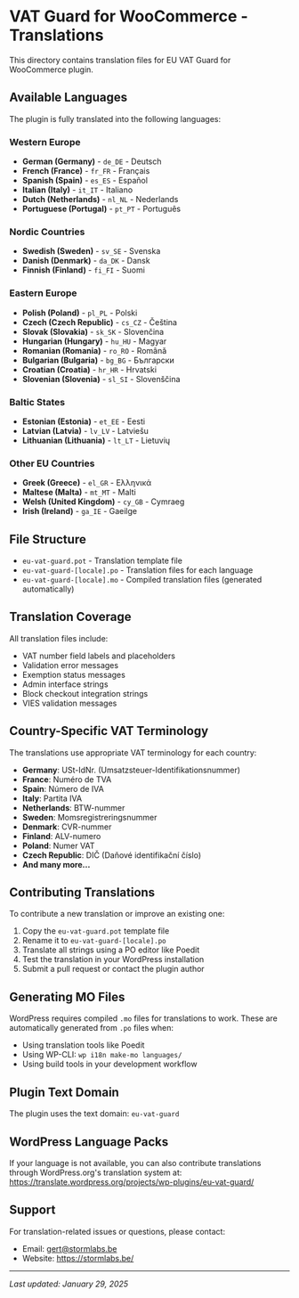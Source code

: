 # VAT Guard for WooCommerce - Translations

This directory contains translation files for EU VAT Guard for WooCommerce plugin.

## Available Languages

The plugin is fully translated into the following languages:

### Western Europe
- **German (Germany)** - `de_DE` - Deutsch
- **French (France)** - `fr_FR` - Français  
- **Spanish (Spain)** - `es_ES` - Español
- **Italian (Italy)** - `it_IT` - Italiano
- **Dutch (Netherlands)** - `nl_NL` - Nederlands
- **Portuguese (Portugal)** - `pt_PT` - Português

### Nordic Countries
- **Swedish (Sweden)** - `sv_SE` - Svenska
- **Danish (Denmark)** - `da_DK` - Dansk
- **Finnish (Finland)** - `fi_FI` - Suomi

### Eastern Europe
- **Polish (Poland)** - `pl_PL` - Polski
- **Czech (Czech Republic)** - `cs_CZ` - Čeština
- **Slovak (Slovakia)** - `sk_SK` - Slovenčina
- **Hungarian (Hungary)** - `hu_HU` - Magyar
- **Romanian (Romania)** - `ro_RO` - Română
- **Bulgarian (Bulgaria)** - `bg_BG` - Български
- **Croatian (Croatia)** - `hr_HR` - Hrvatski
- **Slovenian (Slovenia)** - `sl_SI` - Slovenščina

### Baltic States
- **Estonian (Estonia)** - `et_EE` - Eesti
- **Latvian (Latvia)** - `lv_LV` - Latviešu
- **Lithuanian (Lithuania)** - `lt_LT` - Lietuvių

### Other EU Countries
- **Greek (Greece)** - `el_GR` - Ελληνικά
- **Maltese (Malta)** - `mt_MT` - Malti
- **Welsh (United Kingdom)** - `cy_GB` - Cymraeg
- **Irish (Ireland)** - `ga_IE` - Gaeilge

## File Structure

- `eu-vat-guard.pot` - Translation template file
- `eu-vat-guard-[locale].po` - Translation files for each language
- `eu-vat-guard-[locale].mo` - Compiled translation files (generated automatically)

## Translation Coverage

All translation files include:

- VAT number field labels and placeholders
- Validation error messages
- Exemption status messages
- Admin interface strings
- Block checkout integration strings
- VIES validation messages

## Country-Specific VAT Terminology

The translations use appropriate VAT terminology for each country:

- **Germany**: USt-IdNr. (Umsatzsteuer-Identifikationsnummer)
- **France**: Numéro de TVA
- **Spain**: Número de IVA
- **Italy**: Partita IVA
- **Netherlands**: BTW-nummer
- **Sweden**: Momsregistreringsnummer
- **Denmark**: CVR-nummer
- **Finland**: ALV-numero
- **Poland**: Numer VAT
- **Czech Republic**: DIČ (Daňové identifikační číslo)
- **And many more...**

## Contributing Translations

To contribute a new translation or improve an existing one:

1. Copy the `eu-vat-guard.pot` template file
2. Rename it to `eu-vat-guard-[locale].po`
3. Translate all strings using a PO editor like Poedit
4. Test the translation in your WordPress installation
5. Submit a pull request or contact the plugin author

## Generating MO Files

WordPress requires compiled `.mo` files for translations to work. These are automatically generated from `.po` files when:

- Using translation tools like Poedit
- Using WP-CLI: `wp i18n make-mo languages/`
- Using build tools in your development workflow

## Plugin Text Domain

The plugin uses the text domain: `eu-vat-guard`

## WordPress Language Packs

If your language is not available, you can also contribute translations through WordPress.org's translation system at:
https://translate.wordpress.org/projects/wp-plugins/eu-vat-guard/

## Support

For translation-related issues or questions, please contact:
- Email: gert@stormlabs.be
- Website: https://stormlabs.be/

---

*Last updated: January 29, 2025*